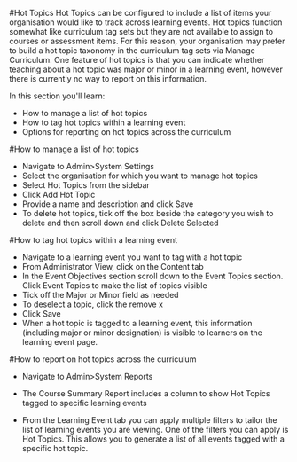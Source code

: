 #Hot Topics
Hot Topics can be configured to include a list of items your organisation would like to track across learning events.  Hot topics function somewhat like curriculum tag sets but they are not available to assign to courses or assessment items.  For this reason, your organisation may prefer to build a hot topic taxonomy in the curriculum tag sets via Manage Curriculum.  One feature of hot topics is that you can indicate whether teaching about a hot topic was major or minor in a learning event, however there is currently no way to report on this information.

In this section you'll learn:
* How to manage a list of hot topics
* How to tag hot topics within a learning event
* Options for reporting on hot topics across the curriculum

#How to manage a list of hot topics
* Navigate to Admin>System Settings
* Select the organisation for which you want to manage hot topics
* Select Hot Topics from the sidebar
* Click Add Hot Topic
* Provide a name and description and click Save
* To delete hot topics, tick off the box beside the category you wish to delete and then scroll down and click Delete Selected

#How to tag hot topics within a learning event
* Navigate to a learning event you want to tag with a hot topic
* From Administrator View, click on the Content tab
* In the Event Objectives section scroll down to the Event Topics section.  Click Event Topics to make the list of topics visible
* Tick off the Major or Minor field as needed
* To deselect a topic, click the remove x
* Click Save
* When a hot topic is tagged to a learning event, this information (including major or minor designation) is visible to learners on the learning event page.

#How to report on hot topics across the curriculum
* Navigate to Admin>System Reports
* The Course Summary Report includes a column to show Hot Topics tagged to specific learning events

* From the Learning Event tab you can apply multiple filters to tailor the list of learning events you are viewing.  One of the filters you can apply is Hot Topics.  This allows you to generate a list of all events tagged with a specific hot topic.
